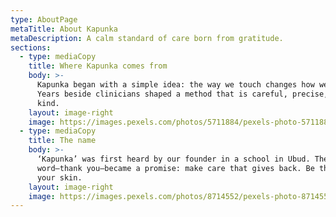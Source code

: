 ```yaml
---
type: AboutPage
metaTitle: About Kapunka
metaDescription: A calm standard of care born from gratitude.
sections:
  - type: mediaCopy
    title: Where Kapunka comes from
    body: >-
      Kapunka began with a simple idea: the way we touch changes how we heal.
      Years beside clinicians shaped a method that is careful, precise, and
      kind.
    layout: image-right
    image: https://images.pexels.com/photos/5711884/pexels-photo-5711884.jpeg?auto=compress&cs=tinysrgb&w=1920
  - type: mediaCopy
    title: The name
    body: >-
      ‘Kapunka’ was first heard by our founder in a school in Ubud. The
      word—thank you—became a promise: make care that gives back. Be thankful to
      your skin.
    layout: image-right
    image: https://images.pexels.com/photos/8714552/pexels-photo-8714552.jpeg?auto=compress&cs=tinysrgb&w=1920
---
```


<!-- TODO: Translate to Portuguese -->
